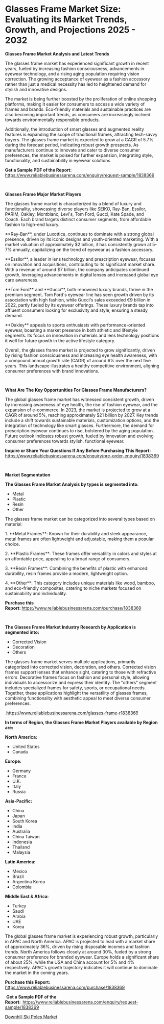 <p><h1>Glasses Frame Market Size: Evaluating its Market Trends, Growth, and Projections 2025 - 2032</h1></p><p><strong>Glasses Frame Market Analysis and Latest Trends</strong></p>
<p><p>The glasses frame market has experienced significant growth in recent years, fueled by increasing fashion consciousness, advancements in eyewear technology, and a rising aging population requiring vision correction. The growing acceptance of eyewear as a fashion accessory rather than just a medical necessity has led to heightened demand for stylish and innovative designs. </p><p>The market is being further boosted by the proliferation of online shopping platforms, making it easier for consumers to access a wide variety of frames and brands. Eco-friendly materials and sustainable practices are also becoming important trends, as consumers are increasingly inclined towards environmentally responsible products.</p><p>Additionally, the introduction of smart glasses and augmented reality features is expanding the scope of traditional frames, attracting tech-savvy buyers. The glasses frame market is expected to grow at a CAGR of 5.7% during the forecast period, indicating robust growth prospects. As manufacturers continue to innovate and cater to diverse consumer preferences, the market is poised for further expansion, integrating style, functionality, and sustainability in eyewear solutions.</p></p>
<p><strong>Get a Sample PDF of the Report:&nbsp;</strong> <a href="https://www.reliablebusinessarena.com/enquiry/request-sample/1838369?utm_campaign=3186&utm_medium=2&utm_source=Github&utm_content=ia&utm_term=05042025&utm_id=glasses-frame">https://www.reliablebusinessarena.com/enquiry/request-sample/1838369</a></p>
<p>&nbsp;</p>
<p><strong>Glasses Frame Major Market Players</strong></p>
<p><p>The glasses frame market is characterized by a blend of luxury and functionality, showcasing diverse players like SEIKO, Ray-Ban, Essilor, PARIM, Oakley, Montblanc, Levi's, Tom Ford, Gucci, Kate Spade, and Coach. Each brand targets distinct consumer segments, from affordable fashion to high-end luxury.</p><p>**Ray-Ban**, under Luxottica, continues to dominate with a strong global presence, driven by its iconic designs and youth-oriented marketing. With a market valuation of approximately $2 billion, it has consistently grown at 5-7% annually, capitalizing on the trend of eyewear as a fashion accessory.</p><p>**Essilor**, a leader in lens technology and prescription eyewear, focuses on innovation and acquisitions, contributing to its significant market share. With a revenue of around $7 billion, the company anticipates continued growth, leveraging advancements in digital lenses and increased global eye care awareness.</p><p>**Tom Ford** and **Gucci**, both renowned luxury brands, thrive in the premium segment. Tom Ford's eyewear line has seen growth driven by its association with high fashion, while Gucci's sales exceeded €9 billion in 2022, partly fueled by its eyewear offerings. These luxury brands tap into affluent consumers looking for exclusivity and style, ensuring a steady demand.</p><p>**Oakley** appeals to sports enthusiasts with performance-oriented eyewear, boasting a market presence in both athletic and lifestyle segments. Its focus on innovation in materials and lens technology positions it well for future growth in the active lifestyle category.</p><p>Overall, the glasses frame market is projected to grow significantly, driven by rising fashion consciousness and increasing eye health awareness, with a compound annual growth rate (CAGR) of around 6% over the next five years. This landscape illustrates a healthy competitive environment, aligning consumer preferences with brand innovations.</p></p>
<p>&nbsp;</p>
<p><strong>What Are The Key Opportunities For Glasses Frame Manufacturers?</strong></p>
<p><p>The global glasses frame market has witnessed consistent growth, driven by increasing awareness of eye health, the rise of fashion eyewear, and the expansion of e-commerce. In 2023, the market is projected to grow at a CAGR of around 5%, reaching approximately $21 billion by 2027. Key trends include a shift towards sustainable materials, customization options, and the integration of technology like smart glasses. Furthermore, the demand for prescription eyewear continues to rise, bolstered by the aging population. Future outlook indicates robust growth, fueled by innovation and evolving consumer preferences towards stylish, functional eyewear.</p></p>
<p><strong>Inquire or Share Your Questions If Any Before Purchasing This Report:</strong> <a href="https://www.reliablebusinessarena.com/enquiry/pre-order-enquiry/1838369?utm_campaign=3186&utm_medium=2&utm_source=Github&utm_content=ia&utm_term=05042025&utm_id=glasses-frame">https://www.reliablebusinessarena.com/enquiry/pre-order-enquiry/1838369</a></p>
<p>&nbsp;</p>
<p><strong>Market Segmentation</strong></p>
<p><strong>The Glasses Frame Market Analysis by types is segmented into:</strong></p>
<p><ul><li>Metal</li><li>Plastic</li><li>Resin</li><li>Other</li></ul></p>
<p><p>The glasses frame market can be categorized into several types based on material: </p><p>1. **Metal Frames**: Known for their durability and sleek appearance, metal frames are often lightweight and adjustable, making them a popular choice. </p><p>2. **Plastic Frames**: These frames offer versatility in colors and styles at an affordable price, appealing to a broad range of consumers. </p><p>3. **Resin Frames**: Combining the benefits of plastic with enhanced durability, resin frames provide a modern, lightweight option. </p><p>4. **Other**: This category includes unique materials like wood, bamboo, and eco-friendly composites, catering to niche markets focused on sustainability and individuality.</p></p>
<p><strong>Purchase this Report:&nbsp;</strong><a href="https://www.reliablebusinessarena.com/purchase/1838369?utm_campaign=3186&utm_medium=2&utm_source=Github&utm_content=ia&utm_term=05042025&utm_id=glasses-frame">https://www.reliablebusinessarena.com/purchase/1838369</a></p>
<p>&nbsp;</p>
<p><strong>The Glasses Frame Market Industry Research by Application is segmented into:</strong></p>
<p><ul><li>Corrected Vision</li><li>Decoration</li><li>Others</li></ul></p>
<p><p>The glasses frame market serves multiple applications, primarily categorized into corrected vision, decoration, and others. Corrected vision frames support lenses that enhance sight, catering to those with refractive errors. Decorative frames focus on fashion and personal style, allowing individuals to accessorize and express their identity. The "others" segment includes specialized frames for safety, sports, or occupational needs. Together, these applications highlight the versatility of glasses frames, combining functionality with aesthetic appeal to meet diverse consumer preferences.</p></p>
<p><a href="https://www.reliablebusinessarena.com/glasses-frame-r1838369?utm_campaign=3186&utm_medium=2&utm_source=Github&utm_content=ia&utm_term=05042025&utm_id=glasses-frame">&nbsp;https://www.reliablebusinessarena.com/glasses-frame-r1838369</a></p>
<p><strong>In terms of Region, the Glasses Frame Market Players available by Region are:</strong></p>
<p>
    <p> <strong> North America: </strong>
        <ul>
            <li>United States</li>
            <li>Canada</li>
        </ul>
        </p> 
    <p> <strong> Europe: </strong>
        <ul>
            <li>Germany</li>
            <li>France</li>
            <li>U.K.</li>
            <li>Italy</li>
            <li>Russia</li>
        </ul>
        </p> 
    <p> <strong> Asia-Pacific: </strong>
        <ul>
            <li>China</li>
            <li>Japan</li>
            <li>South Korea</li>
            <li>India</li>
            <li>Australia</li>
            <li>China Taiwan</li>
            <li>Indonesia</li>
            <li>Thailand</li>
            <li>Malaysia</li>
        </ul>
        </p> 
    <p> <strong> Latin America: </strong>
        <ul>
            <li>Mexico</li>
            <li>Brazil</li>
            <li>Argentina Korea</li>
            <li>Colombia</li>
        </ul>
        </p> 
    <p> <strong> Middle East & Africa: </strong>
        <ul>
            <li>Turkey</li>
            <li>Saudi</li>
            <li>Arabia</li>
            <li>UAE</li>
            <li>Korea</li>
        </ul>
    </p>
    </p>
<p><p>The global glasses frame market is experiencing robust growth, particularly in APAC and North America. APAC is projected to lead with a market share of approximately 36%, driven by rising disposable incomes and fashion trends. North America follows closely at around 30%, fueled by a strong consumer preference for branded eyewear. Europe holds a significant share of about 25%, while the USA and China account for 5% and 4% respectively. APAC's growth trajectory indicates it will continue to dominate the market in the coming years.</p></p>
<p><strong>Purchase this Report: </strong><a href="https://www.reliablebusinessarena.com/purchase/1838369?utm_campaign=3186&utm_medium=2&utm_source=Github&utm_content=ia&utm_term=05042025&utm_id=glasses-frame">https://www.reliablebusinessarena.com/purchase/1838369</a></p>
<p>&nbsp;<strong>Get a Sample PDF of the Report:&nbsp;&nbsp;</strong><a href="https://www.reliablebusinessarena.com/enquiry/request-sample/1838369?utm_campaign=3186&utm_medium=2&utm_source=Github&utm_content=ia&utm_term=05042025&utm_id=glasses-frame">https://www.reliablebusinessarena.com/enquiry/request-sample/1838369</a></p>
<p><strong></strong></p>
<p><p><a href="https://github.com/zoccohaniech/Market-Research-Report-List-1/blob/main/downhill-ski-poles-market.md?utm_campaign=3186&utm_medium=2&utm_source=Github&utm_content=ia&utm_term=05042025&utm_id=glasses-frame">Downhill Ski Poles Market</a></p></p>